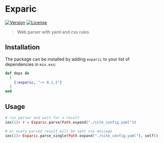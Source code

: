 # Exparic

[![Version][shield-version]][hexpm]
[![License][shield-license]][hexpm]

> Web parser with yaml and css rules

## Installation

The package can be installed by adding `exparic` to your list of dependencies in `mix.exs`:

```elixir
def deps do
  [
    {:exparic, "~> 0.1.1"}
  ]
end
```

## Usage

```elixir
# run parser and wait for a result
iex(1)> r = Exparic.parse(Path.expand("./site_config.yaml"))

# or every parsed result will be sent via message
iex(1)> Exparic.parse_single(Path.expand("./site_config.yaml"), self())
```

[shield-version]:   https://img.shields.io/hexpm/v/exparic.svg
[shield-license]:   https://img.shields.io/hexpm/l/exparic.svg
[hexpm]:            https://hex.pm/packages/exparic
